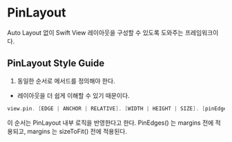 # PinLayout
Auto Layout 없이 Swift View 레이아웃을 구성할 수 있도록 도와주는 프레임워크이다.


## PinLayout Style Guide

1. 동일한 순서로 메서드를 정의해야 한다.
- 레이아웃을 더 쉽게 이해할 수 있기 때문이다.
```swift
view.pin. [EDGE | ANCHOR | RELATIVE]. [WIDTH | HEIGHT | SIZE]. [pinEdges ()].[MARGINS]. [sizeToFit ()]
```

이 순서는 PinLayout 내부 로직을 반영한다고 한다.
PinEdges() 는 margins 전에 적용되고, margins 는 sizeToFit() 전에 적용된다.